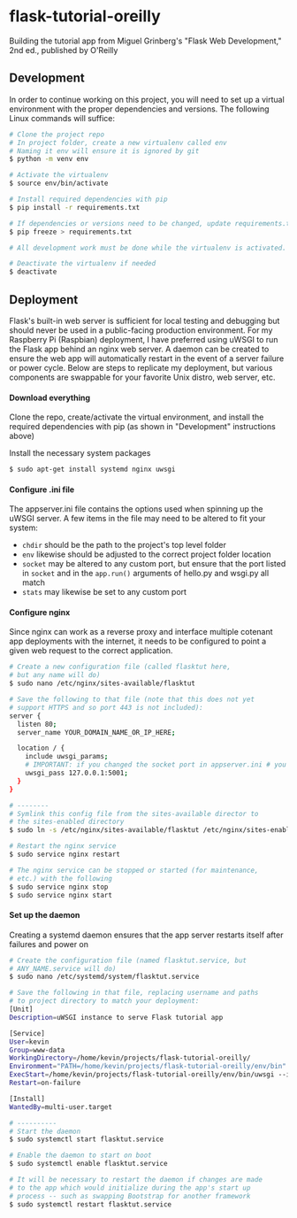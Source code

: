 # flask-tutorial-oreilly
Building the tutorial app from Miguel Grinberg's "Flask Web Development," 2nd ed., published by O'Reilly

## Development

In order to continue working on this project, you will need to set up a virtual environment with the proper dependencies and versions. The following Linux commands will suffice:

```sh
# Clone the project repo
# In project folder, create a new virtualenv called env
# Naming it env will ensure it is ignored by git
$ python -m venv env

# Activate the virtualenv
$ source env/bin/activate

# Install required dependencies with pip
$ pip install -r requirements.txt

# If dependencies or versions need to be changed, update requirements.txt
$ pip freeze > requirements.txt

# All development work must be done while the virtualenv is activated. Running the app will fail if attempted without virtualenv.

# Deactivate the virtualenv if needed
$ deactivate
```

## Deployment

Flask's built-in web server is sufficient for local testing and debugging but should never be used in a public-facing production environment. For my Raspberry Pi (Raspbian) deployment, I have preferred using uWSGI to run the Flask app behind an nginx web server. A daemon can be created to ensure the web app will automatically restart in the event of a server failure or power cycle. Below are steps to replicate my deployment, but various components are swappable for your favorite Unix distro, web server, etc.

#### Download everything
Clone the repo, create/activate the virtual environment, and install the required dependencies with pip (as shown in "Development" instructions above)

Install the necessary system packages

```sh
$ sudo apt-get install systemd nginx uwsgi
```

#### Configure .ini file
The appserver.ini file contains the options used when spinning up the uWSGI server. A few items in the file may need to be altered to fit your system:

* `chdir` should be the path to the project's top level folder
* `env` likewise should be adjusted to the correct project folder location
* `socket` may be altered to any custom port, but ensure that the port listed in `socket` and in the `app.run()` arguments of hello.py and wsgi.py all match
* `stats` may likewise be set to any custom port

#### Configure nginx
Since nginx can work as a reverse proxy and interface multiple cotenant app deployments with the internet, it needs to be configured to point a given web request to the correct application.

```sh
# Create a new configuration file (called flasktut here,
# but any name will do)
$ sudo nano /etc/nginx/sites-available/flasktut

# Save the following to that file (note that this does not yet
# support HTTPS and so port 443 is not included):
server {
  listen 80;
  server_name YOUR_DOMAIN_NAME_OR_IP_HERE;

  location / {
    include uwsgi_params;
    # IMPORTANT: if you changed the socket port in appserver.ini # you will need to change it here as well
    uwsgi_pass 127.0.0.1:5001;
  }
}

# --------
# Symlink this config file from the sites-available director to
# the sites-enabled directory
$ sudo ln -s /etc/nginx/sites-available/flasktut /etc/nginx/sites-enabled

# Restart the nginx service
$ sudo service nginx restart

# The nginx service can be stopped or started (for maintenance,
# etc.) with the following
$ sudo service nginx stop
$ sudo service nginx start
```

#### Set up the daemon
Creating a systemd daemon ensures that the app server restarts itself after failures and power on

```sh
# Create the configuration file (named flasktut.service, but
# ANY_NAME.service will do)
$ sudo nano /etc/systemd/system/flasktut.service

# Save the following in that file, replacing username and paths
# to project directory to match your deployment:
[Unit]
Description=uWSGI instance to serve Flask tutorial app

[Service]
User=kevin
Group=www-data
WorkingDirectory=/home/kevin/projects/flask-tutorial-oreilly/
Environment="PATH=/home/kevin/projects/flask-tutorial-oreilly/env/bin"
ExecStart=/home/kevin/projects/flask-tutorial-oreilly/env/bin/uwsgi --ini /home/kevin/projects/flask-tutorial-oreilly/appserver.ini
Restart=on-failure

[Install]
WantedBy=multi-user.target

# ----------
# Start the daemon
$ sudo systemctl start flasktut.service

# Enable the daemon to start on boot
$ sudo systemctl enable flasktut.service

# It will be necessary to restart the daemon if changes are made
# to the app which would initialize during the app's start up
# process -- such as swapping Bootstrap for another framework
$ sudo systemctl restart flasktut.service
```
